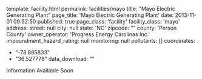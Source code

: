 template: facility.html
permalink: facilities/mayo
title: "Mayo Electric Generating Plant"
page_title: 'Mayo Electric Generating Plant'
date: 2013-11-01 09:52:50
published: true
page_class: 'facility'
facility_class: 'mayo'
address: 
  street: null
  city: null
  state: 'NC'
  zipcode: ""
  county: 'Person County'
owner_operator: 'Progress Energy Carolinas Inc.'
impoundment_hazard_rating: null
monitoring: null
pollutants: []
coordinates: 
  - "-78.885833"
  - "36.527778"
data_download: ""

Information Available Soon
